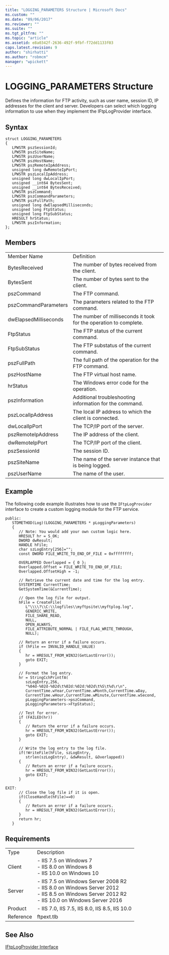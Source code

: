 ```yaml
---
title: "LOGGING_PARAMETERS Structure | Microsoft Docs"
ms.custom: ""
ms.date: "09/06/2017"
ms.reviewer: ""
ms.suite: ""
ms.tgt_pltfrm: ""
ms.topic: "article"
ms.assetid: e8a0342f-2636-492f-9fbf-f72dd1133f03
caps.latest.revision: 9
author: "shirhatti"
ms.author: "robmcm"
manager: "wpickett"
---
```

# LOGGING_PARAMETERS Structure
Defines the information for FTP activity, such as user name, session ID, IP addresses for the client and server. Developers can select which logging information to use when they implement the IFtpLogProvider interface.  
  
## Syntax  
  
```cpp#  
struct LOGGING_PARAMETERS  
{  
   LPWSTR pszSessionId;  
   LPWSTR pszSiteName;  
   LPWSTR pszUserName;  
   LPWSTR pszHostName;  
   LPWSTR pszRemoteIpAddress;  
   unsigned long dwRemoteIpPort;  
   LPWSTR pszLocalIpAddress;  
   unsigned long dwLocalIpPort;  
   unsigned __int64 BytesSent;  
   unsigned __int64 BytesReceived;  
   LPWSTR pszCommand;  
   LPWSTR pszCommandParameters;  
   LPWSTR pszFullPath;  
   unsigned long dwElapsedMilliseconds;  
   unsigned long FtpStatus;  
   unsigned long FtpSubStatus;  
   HRESULT hrStatus;  
   LPWSTR pszInformation;  
};  
```  
  
## Members  
  
|||  
|-|-|  
|Member Name|Definition|  
|BytesReceived|The number of bytes received from the client.|  
|BytesSent|The number of bytes sent to the client.|  
|pszCommand|The FTP command.|  
|pszCommandParameters|The parameters related to the FTP command.|  
|dwElapsedMilliseconds|The number of milliseconds it took for the operation to complete.|  
|FtpStatus|The FTP status of the current command.|  
|FtpSubStatus|The FTP substatus of the current command.|  
|pszFullPath|The full path of the operation for the FTP command.|  
|pszHostName|The FTP virtual host name.|  
|hrStatus|The Windows error code for the operation.|  
|pszInformation|Additional troubleshooting information for the command.|  
|pszLocalIpAddress|The local IP address to which the client is connected.|  
|dwLocalIpPort|The TCP/IP port of the server.|  
|pszRemoteIpAddress|The IP address of the client.|  
|dwRemoteIpPort|The TCP/IP port of the client.|  
|pszSessionId|The session ID.|  
|pszSiteName|The name of the server instance that is being logged.|  
|pszUserName|The name of the user.|  
  
## Example  
 The following code example illustrates how to use the `IFtpLogProvider` interface to create a custom logging module for the FTP service.  
  
```  
public:  
   STDMETHOD(Log)(LOGGING_PARAMETERS * pLoggingParameters)  
   {  
      // Note: You would add your own custom logic here.  
      HRESULT hr = S_OK;  
      DWORD dwResult;  
      HANDLE hFile;  
      char szLogEntry[256]="";  
      const DWORD FILE_WRITE_TO_END_OF_FILE = 0xffffffff;  
  
      OVERLAPPED Overlapped = { 0 };  
      Overlapped.Offset = FILE_WRITE_TO_END_OF_FILE;  
      Overlapped.OffsetHigh = -1;  
  
      // Retrieve the current date and time for the log entry.  
      SYSTEMTIME CurrentTime;  
      GetSystemTime(&CurrentTime);  
  
      // Open the log file for output.  
      hFile = CreateFile(  
         L"\\\\?\\C:\\logfiles\\myftpsite\\myftplog.log",  
         GENERIC_WRITE,  
         FILE_SHARE_READ,  
         NULL,  
         OPEN_ALWAYS,  
         FILE_ATTRIBUTE_NORMAL | FILE_FLAG_WRITE_THROUGH,  
         NULL);  
  
      // Return an error if a failure occurs.  
      if (hFile == INVALID_HANDLE_VALUE)  
      {  
         hr = HRESULT_FROM_WIN32(GetLastError());  
         goto EXIT;  
      }  
  
      // Format the log entry.  
      hr = StringCchPrintfA(  
         szLogEntry,256,  
         "%04d-%02d-%02d\t%02d:%02d:%02d\t%S\t%d\r\n",  
         CurrentTime.wYear,CurrentTime.wMonth,CurrentTime.wDay,  
         CurrentTime.wHour,CurrentTime.wMinute,CurrentTime.wSecond,  
         pLoggingParameters->pszCommand,  
         pLoggingParameters->FtpStatus);  
  
      // Test for error.  
      if (FAILED(hr))  
      {  
         // Return the error if a failure occurs.  
         hr = HRESULT_FROM_WIN32(GetLastError());  
         goto EXIT;  
      }  
  
      // Write the log entry to the log file.  
      if(!WriteFile(hFile, szLogEntry,  
         strlen(szLogEntry), &dwResult, &Overlapped))        
      {  
         // Return an error if a failure occurs.  
         hr = HRESULT_FROM_WIN32(GetLastError());  
         goto EXIT;  
      }  
  
EXIT:  
      // Close the log file if it is open.  
      if(CloseHandle(hFile)==0)  
      {  
         // Return an error if a failure occurs.  
         hr = HRESULT_FROM_WIN32(GetLastError());  
      }  
      return hr;  
   }  
```  
  
## Requirements  
  
|||  
|-|-|  
|Type|Description|  
|Client|-   IIS 7.5 on                                          Windows 7<br />-   IIS 8.0 on                                          Windows 8<br />-   IIS 10.0 on                                          Windows 10|  
|Server|-   IIS 7.5 on                                          Windows Server 2008 R2<br />-   IIS 8.0 on                                          Windows Server 2012<br />-   IIS 8.5 on                                          Windows Server 2012 R2<br />-   IIS 10.0 on                                          Windows Server 2016|  
|Product|-   IIS 7.0,                                          IIS 7.5,                                          IIS 8.0,                                          IIS 8.5,                                          IIS 10.0|  
|Reference|ftpext.tlb|  
  
## See Also  
 [IFtpLogProvider Interface](../../ftp-extenisibility-reference\native-code-api\iftplogprovider-interface-native.md)